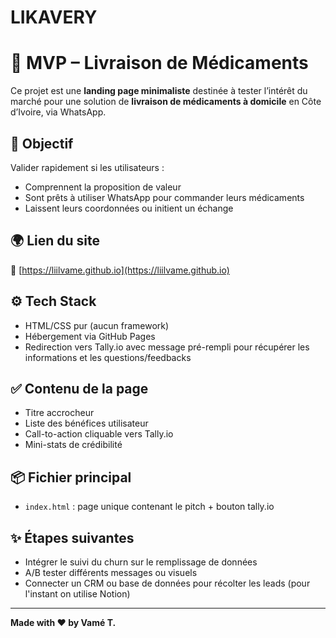 # LIKAVERY
# 💊 MVP – Livraison de Médicaments

Ce projet est une **landing page minimaliste** destinée à tester l’intérêt du marché pour une solution de **livraison de médicaments à domicile** en Côte d’Ivoire, via WhatsApp.

## 🎯 Objectif

Valider rapidement si les utilisateurs :
- Comprennent la proposition de valeur
- Sont prêts à utiliser WhatsApp pour commander leurs médicaments
- Laissent leurs coordonnées ou initient un échange

## 🌍 Lien du site

🔗 [https://liilvame.github.io](https://liilvame.github.io)

## ⚙️ Tech Stack

- HTML/CSS pur (aucun framework)
- Hébergement via GitHub Pages
- Redirection vers Tally.io avec message pré-rempli pour récupérer les informations et les questions/feedbacks

## ✅ Contenu de la page

- Titre accrocheur
- Liste des bénéfices utilisateur
- Call-to-action cliquable vers Tally.io
- Mini-stats de crédibilité

## 📦 Fichier principal

- `index.html` : page unique contenant le pitch + bouton tally.io

## ✨ Étapes suivantes

- Intégrer le suivi du churn sur le remplissage de données
- A/B tester différents messages ou visuels
- Connecter un CRM ou base de données pour récolter les leads (pour l'instant on utilise Notion)

---

**Made with ❤️ by Vamé T.**
